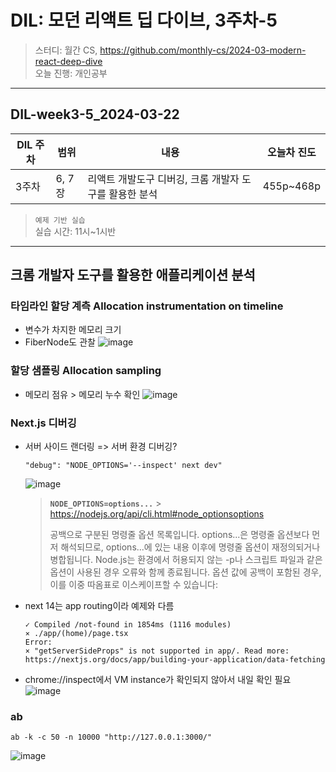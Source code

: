 # DIL: 모던 리액트 딥 다이브, 3주차-5

> 스터디: 월간 CS, https://github.com/monthly-cs/2024-03-modern-react-deep-dive  
> 오늘 진행: 개인공부

---

## DIL-week3-5_2024-03-22

| DIL 주차 | 범위   | 내용                                                   | 오늘차 진도 |
| -------- | ------ | ------------------------------------------------------ | ----------- |
| 3주차    | 6, 7장 | 리액트 개발도구 디버깅, 크롬 개발자 도구를 활용한 분석 | 455p~468p   |

> `예제 기반 실습`  
> 실습 시간: 11시~1시반

---

## 크롬 개발자 도구를 활용한 애플리케이션 분석

### 타임라인 할당 계측 Allocation instrumentation on timeline

- 변수가 차지한 메모리 크기
- FiberNode도 관찰
  ![image](https://github.com/monthly-cs/2024-03-modern-react-deep-dive/assets/94776135/4b599f9b-c0e4-4451-89ae-c52e890a58cb)

### 할당 샘플링 Allocation sampling

- 메모리 점유 > 메모리 누수 확인
  ![image](https://github.com/monthly-cs/2024-03-modern-react-deep-dive/assets/94776135/8896214d-d553-4069-a5ca-604792dea35d)

### Next.js 디버깅

- 서버 사이드 랜더링 => 서버 환경 디버깅?
  ```
  "debug": "NODE_OPTIONS='--inspect' next dev"
  ```
  ![image](https://github.com/monthly-cs/2024-03-modern-react-deep-dive/assets/94776135/3041d1c8-ca59-4808-856d-16bdb84fd457)
  > **`NODE_OPTIONS=options...`** > https://nodejs.org/api/cli.html#node_optionsoptions
  >
  > 공백으로 구분된 명령줄 옵션 목록입니다. options...은 명령줄 옵션보다 먼저 해석되므로, options...에 있는 내용 이후에 명령줄 옵션이 재정의되거나 병합됩니다. Node.js는 환경에서 허용되지 않는 -p나 스크립트 파일과 같은 옵션이 사용된 경우 오류와 함께 종료됩니다.
  > 옵션 값에 공백이 포함된 경우, 이를 이중 따옴표로 이스케이프할 수 있습니다:
- next 14는 app routing이라 예제와 다름
  ```tsx
  ✓ Compiled /not-found in 1854ms (1116 modules)
  ⨯ ./app/(home)/page.tsx
  Error:
  × "getServerSideProps" is not supported in app/. Read more: https://nextjs.org/docs/app/building-your-application/data-fetching
  ```
- chrome://inspect에서 VM instance가 확인되지 않아서 내일 확인 필요
  ![image](https://github.com/monthly-cs/2024-03-modern-react-deep-dive/assets/94776135/b01ea13d-3d12-4e26-9fdd-0470c1d902f5)

### ab

```
ab -k -c 50 -n 10000 "http://127.0.0.1:3000/"
```

![image](https://github.com/monthly-cs/2024-03-modern-react-deep-dive/assets/94776135/ba14134b-91e1-4e55-8b3d-92a0dae5e78d)
